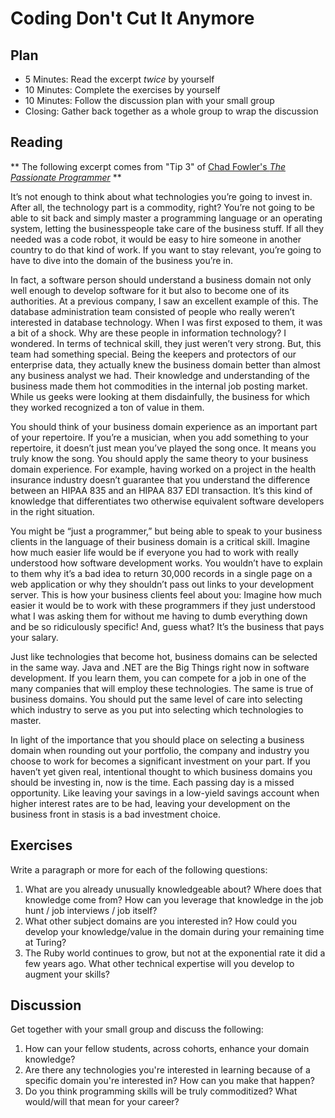 # Coding Don't Cut It Anymore

## Plan

* 5 Minutes: Read the excerpt *twice* by yourself
* 10 Minutes: Complete the exercises by yourself
* 10 Minutes: Follow the discussion plan with your small group
* Closing: Gather back together as a whole group to wrap the discussion

## Reading

** The following excerpt comes from "Tip 3" of [Chad Fowler's *The Passionate Programmer*](https://pragprog.com/book/cfcar2/the-passionate-programmer) **

It’s not enough to think about what technologies you’re going to invest in. After all, the technology part is a commodity, right? You’re not going to be able to sit back and simply master a programming language or an operating system, letting the businesspeople take care of the business stuff. If all they needed was a code robot, it would be easy to hire someone in another country to do that kind of work. If you want to stay relevant, you’re going to have to dive into the domain of the business you’re in.

In fact, a software person should understand a business domain not only well enough to develop software for it but also to become one of its authorities. At a previous company, I saw an excellent example of this. The database administration team consisted of people who really weren’t interested in database technology. When I was first exposed to them, it was a bit of a shock. Why are these people in information technology? I wondered. In terms of technical skill, they just weren’t very strong. But, this team had something special. Being the keepers and protectors of our enterprise data, they actually knew the business domain better than almost any business analyst we had. Their knowledge and understanding of the business made them hot commodities in the internal job posting market. While us geeks were looking at them disdainfully, the business for which they worked recognized a ton of value in them.

You should think of your business domain experience as an important part of your repertoire. If you’re a musician, when you add something to your repertoire, it doesn’t just mean you’ve played the song once. It means you truly know the song. You should apply the same theory to your business domain experience. For example, having worked on a project in the health insurance industry doesn’t guarantee that you understand the difference between an HIPAA 835 and an HIPAA 837 EDI transaction. It’s this kind of knowledge that differentiates two otherwise equivalent software developers in the right situation.

You might be “just a programmer,” but being able to speak to your business clients in the language of their business domain is a critical skill. Imagine how much easier life would be if everyone you had to work with really understood how software development works. You wouldn’t have to explain to them why it’s a bad idea to return 30,000 records in a single page on a web application or why they shouldn’t pass out links to your development server. This is how your business clients feel about you: Imagine how much easier it would be to work with these programmers if they just understood what I was asking them for without me having to dumb everything down and be so ridiculously specific! And, guess what? It’s the business that pays your salary.

Just like technologies that become hot, business domains can be selected in the same way. Java and .NET are the Big Things right now in software development. If you learn them, you can compete for a job in one of the many companies that will employ these technologies. The same is true of business domains. You should put the same level of care into selecting which industry to serve as you put into selecting which technologies to master.

In light of the importance that you should place on selecting a business domain when rounding out your portfolio, the company and industry you choose to work for becomes a significant investment on your part. If you haven’t yet given real, intentional thought to which business domains you should be investing in, now is the time. Each passing day is a missed opportunity. Like leaving your savings in a low-yield savings account when higher interest rates are to be had, leaving your development on the business front in stasis is a bad investment choice.

## Exercises

Write a paragraph or more for each of the following questions:

1. What are you already unusually knowledgeable about? Where does that knowledge come from? How can you leverage that knowledge in the job hunt / job interviews / job itself?
2. What other subject domains are you interested in? How could you develop your knowledge/value in the domain during your remaining time at Turing?
3. The Ruby world continues to grow, but not at the exponential rate it did a few years ago. What other technical expertise will you develop to augment your skills?

## Discussion

Get together with your small group and discuss the following:

1. How can your fellow students, across cohorts, enhance your domain knowledge?
2. Are there any technologies you're interested in learning because of a specific domain you're interested in? How can you make that happen?
3. Do you think programming skills will be truly commoditized? What would/will that mean for your career?
